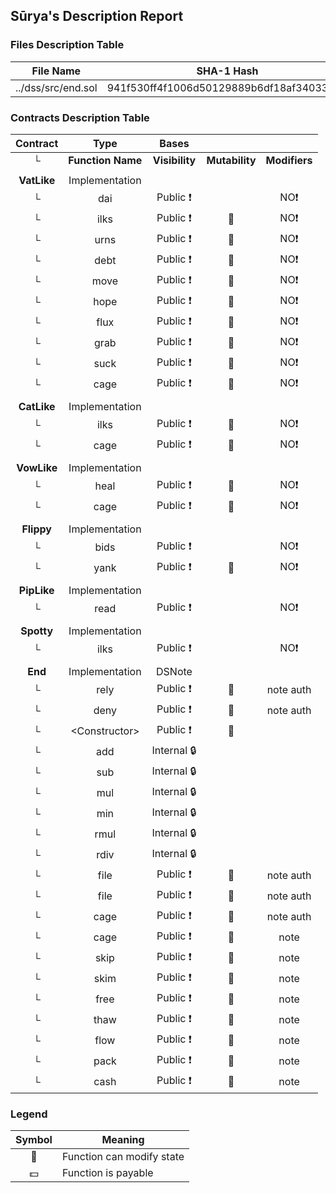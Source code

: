 ## Sūrya's Description Report

### Files Description Table


|  File Name  |  SHA-1 Hash  |
|-------------|--------------|
| ../dss/src/end.sol | 941f530ff4f1006d50129889b6df18af34033860 |


### Contracts Description Table


|  Contract  |         Type        |       Bases      |                  |                 |
|:----------:|:-------------------:|:----------------:|:----------------:|:---------------:|
|     └      |  **Function Name**  |  **Visibility**  |  **Mutability**  |  **Modifiers**  |
||||||
| **VatLike** | Implementation |  |||
| └ | dai | Public ❗️ |   |NO❗️ |
| └ | ilks | Public ❗️ | 🛑  |NO❗️ |
| └ | urns | Public ❗️ | 🛑  |NO❗️ |
| └ | debt | Public ❗️ | 🛑  |NO❗️ |
| └ | move | Public ❗️ | 🛑  |NO❗️ |
| └ | hope | Public ❗️ | 🛑  |NO❗️ |
| └ | flux | Public ❗️ | 🛑  |NO❗️ |
| └ | grab | Public ❗️ | 🛑  |NO❗️ |
| └ | suck | Public ❗️ | 🛑  |NO❗️ |
| └ | cage | Public ❗️ | 🛑  |NO❗️ |
||||||
| **CatLike** | Implementation |  |||
| └ | ilks | Public ❗️ | 🛑  |NO❗️ |
| └ | cage | Public ❗️ | 🛑  |NO❗️ |
||||||
| **VowLike** | Implementation |  |||
| └ | heal | Public ❗️ | 🛑  |NO❗️ |
| └ | cage | Public ❗️ | 🛑  |NO❗️ |
||||||
| **Flippy** | Implementation |  |||
| └ | bids | Public ❗️ |   |NO❗️ |
| └ | yank | Public ❗️ | 🛑  |NO❗️ |
||||||
| **PipLike** | Implementation |  |||
| └ | read | Public ❗️ |   |NO❗️ |
||||||
| **Spotty** | Implementation |  |||
| └ | ilks | Public ❗️ |   |NO❗️ |
||||||
| **End** | Implementation | DSNote |||
| └ | rely | Public ❗️ | 🛑  | note auth |
| └ | deny | Public ❗️ | 🛑  | note auth |
| └ | \<Constructor\> | Public ❗️ | 🛑  | |
| └ | add | Internal 🔒 |   | |
| └ | sub | Internal 🔒 |   | |
| └ | mul | Internal 🔒 |   | |
| └ | min | Internal 🔒 |   | |
| └ | rmul | Internal 🔒 |   | |
| └ | rdiv | Internal 🔒 |   | |
| └ | file | Public ❗️ | 🛑  | note auth |
| └ | file | Public ❗️ | 🛑  | note auth |
| └ | cage | Public ❗️ | 🛑  | note auth |
| └ | cage | Public ❗️ | 🛑  | note |
| └ | skip | Public ❗️ | 🛑  | note |
| └ | skim | Public ❗️ | 🛑  | note |
| └ | free | Public ❗️ | 🛑  | note |
| └ | thaw | Public ❗️ | 🛑  | note |
| └ | flow | Public ❗️ | 🛑  | note |
| └ | pack | Public ❗️ | 🛑  | note |
| └ | cash | Public ❗️ | 🛑  | note |


### Legend

|  Symbol  |  Meaning  |
|:--------:|-----------|
|    🛑    | Function can modify state |
|    💵    | Function is payable |
